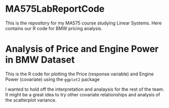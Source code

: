 # MA575LabReportCode
This is the repository for my MA575 course studying Linear Systems. Here contains our R code for BMW pricing analysis.

# Analysis of Price and Engine Power in BMW Dataset

This is the R code for plotting the Price (response variable) and Engine Power (covariate) using the `ggplot2` package

I wanted to hold off the interpretation and analaysis for the rest of the team. It might be a great idea to try other covariate relationships and analysis of the scatterplot variance. 
